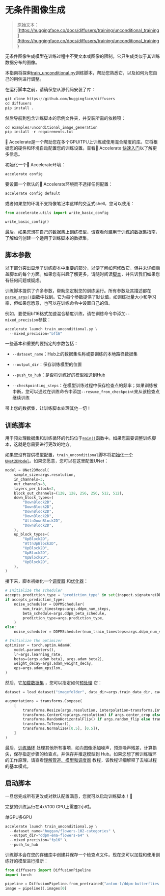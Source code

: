 # 无条件图像生成

> 原始文本：[https://huggingface.co/docs/diffusers/training/unconditional_training](https://huggingface.co/docs/diffusers/training/unconditional_training)

无条件图像生成模型在训练过程中不受文本或图像的限制。它只生成类似于其训练数据分布的图像。

本指南将探索[train_unconditional.py](https://github.com/huggingface/diffusers/blob/main/examples/unconditional_image_generation/train_unconditional.py)训练脚本，帮助您熟悉它，以及如何为您自己的用例进行调整。

在运行脚本之前，请确保您从源代码安装了库：

```py
git clone https://github.com/huggingface/diffusers
cd diffusers
pip install .
```

然后导航到包含训练脚本的示例文件夹，并安装所需的依赖项：

```py
cd examples/unconditional_image_generation
pip install -r requirements.txt
```

🤗 Accelerate是一个帮助您在多个GPU/TPU上训练或使用混合精度的库。它将根据您的硬件和环境自动配置您的训练设置。查看🤗 Accelerate [快速入门](https://huggingface.co/docs/accelerate/quicktour)以了解更多信息。

初始化一个🤗 Accelerate环境：

```py
accelerate config
```

要设置一个默认的🤗 Accelerate环境而不选择任何配置：

```py
accelerate config default
```

或者如果您的环境不支持像笔记本这样的交互式shell，您可以使用：

```py
from accelerate.utils import write_basic_config

write_basic_config()
```

最后，如果您想在自己的数据集上训练模型，请查看[创建用于训练的数据集](create_dataset)指南，了解如何创建一个适用于训练脚本的数据集。

## 脚本参数

以下部分突出显示了训练脚本中重要的部分，以便了解如何修改它，但并未详细涵盖脚本的每个方面。如果您有兴趣了解更多，请随时阅读[脚本](https://github.com/huggingface/diffusers/blob/main/examples/unconditional_image_generation/train_unconditional.py)，并告诉我们如果您有任何问题或疑虑。

训练脚本提供了许多参数，帮助您定制您的训练运行。所有参数及其描述都在[`parse_args()`](https://github.com/huggingface/diffusers/blob/096f84b05f9514fae9f185cbec0a4d38fbad9919/examples/unconditional_image_generation/train_unconditional.py#L55)函数中找到。它为每个参数提供了默认值，如训练批量大小和学习率，但如果您愿意，也可以在训练命令中设置自己的值。

例如，要使用bf16格式加速混合精度训练，请在训练命令中添加`--mixed_precision`参数：

```py
accelerate launch train_unconditional.py \
  --mixed_precision="bf16"
```

一些基本和重要的要指定的参数包括：

+   `--dataset_name`：Hub上的数据集名称或要训练的本地路径数据集

+   `--output_dir`：保存训练模型的位置

+   `--push_to_hub`：是否将训练好的模型推送到Hub

+   `--checkpointing_steps`：在模型训练过程中保存检查点的频率；如果训练被中断，您可以通过在训练命令中添加`--resume_from_checkpoint`来从该检查点继续训练

带上您的数据集，让训练脚本处理其他一切！

## 训练脚本

用于预处理数据集和训练循环的代码位于[`main()`](https://github.com/huggingface/diffusers/blob/096f84b05f9514fae9f185cbec0a4d38fbad9919/examples/unconditional_image_generation/train_unconditional.py#L275)函数中。如果您需要调整训练脚本，这就是您需要进行更改的地方。

如果您没有提供模型配置，`train_unconditional`脚本将[初始化一个`UNet2DModel`](https://github.com/huggingface/diffusers/blob/096f84b05f9514fae9f185cbec0a4d38fbad9919/examples/unconditional_image_generation/train_unconditional.py#L356)。如果您愿意，您可以在这里配置UNet：

```py
model = UNet2DModel(
    sample_size=args.resolution,
    in_channels=3,
    out_channels=3,
    layers_per_block=2,
    block_out_channels=(128, 128, 256, 256, 512, 512),
    down_block_types=(
        "DownBlock2D",
        "DownBlock2D",
        "DownBlock2D",
        "DownBlock2D",
        "AttnDownBlock2D",
        "DownBlock2D",
    ),
    up_block_types=(
        "UpBlock2D",
        "AttnUpBlock2D",
        "UpBlock2D",
        "UpBlock2D",
        "UpBlock2D",
        "UpBlock2D",
    ),
)
```

接下来，脚本初始化一个[调度器](https://github.com/huggingface/diffusers/blob/096f84b05f9514fae9f185cbec0a4d38fbad9919/examples/unconditional_image_generation/train_unconditional.py#L418) 和[优化器](https://github.com/huggingface/diffusers/blob/096f84b05f9514fae9f185cbec0a4d38fbad9919/examples/unconditional_image_generation/train_unconditional.py#L429)：

```py
# Initialize the scheduler
accepts_prediction_type = "prediction_type" in set(inspect.signature(DDPMScheduler.__init__).parameters.keys())
if accepts_prediction_type:
    noise_scheduler = DDPMScheduler(
        num_train_timesteps=args.ddpm_num_steps,
        beta_schedule=args.ddpm_beta_schedule,
        prediction_type=args.prediction_type,
    )
else:
    noise_scheduler = DDPMScheduler(num_train_timesteps=args.ddpm_num_steps, beta_schedule=args.ddpm_beta_schedule)

# Initialize the optimizer
optimizer = torch.optim.AdamW(
    model.parameters(),
    lr=args.learning_rate,
    betas=(args.adam_beta1, args.adam_beta2),
    weight_decay=args.adam_weight_decay,
    eps=args.adam_epsilon,
)
```

然后，它[加载数据集](https://github.com/huggingface/diffusers/blob/096f84b05f9514fae9f185cbec0a4d38fbad9919/examples/unconditional_image_generation/train_unconditional.py#L451) ，您可以指定如何[预处理](https://github.com/huggingface/diffusers/blob/096f84b05f9514fae9f185cbec0a4d38fbad9919/examples/unconditional_image_generation/train_unconditional.py#L455) 它：

```py
dataset = load_dataset("imagefolder", data_dir=args.train_data_dir, cache_dir=args.cache_dir, split="train")

augmentations = transforms.Compose(
    [
        transforms.Resize(args.resolution, interpolation=transforms.InterpolationMode.BILINEAR),
        transforms.CenterCrop(args.resolution) if args.center_crop else transforms.RandomCrop(args.resolution),
        transforms.RandomHorizontalFlip() if args.random_flip else transforms.Lambda(lambda x: x),
        transforms.ToTensor(),
        transforms.Normalize([0.5], [0.5]),
    ]
)
```

最后，[训练循环](https://github.com/huggingface/diffusers/blob/096f84b05f9514fae9f185cbec0a4d38fbad9919/examples/unconditional_image_generation/train_unconditional.py#L540) 处理其他所有事项，如向图像添加噪声，预测噪声残差，计算损失，保存指定步骤的检查点，并保存并推送模型到 Hub。如果您想了解训练循环的工作原理，请查看[理解管道、模型和调度器](../using-diffusers/write_own_pipeline) 教程，该教程详细解释了去噪过程的基本模式。

## 启动脚本

一旦您完成所有更改或对默认配置满意，您就可以启动训练脚本！🚀

完整的训练运行在4xV100 GPU上需要2小时。

单GPU多GPU

```py
accelerate launch train_unconditional.py \
  --dataset_name="huggan/flowers-102-categories" \
  --output_dir="ddpm-ema-flowers-64" \
  --mixed_precision="fp16" \
  --push_to_hub
```

训练脚本会在您的存储库中创建并保存一个检查点文件。现在您可以加载和使用训练好的模型进行推断：

```py
from diffusers import DiffusionPipeline
import torch

pipeline = DiffusionPipeline.from_pretrained("anton-l/ddpm-butterflies-128").to("cuda")
image = pipeline().images[0]
```
